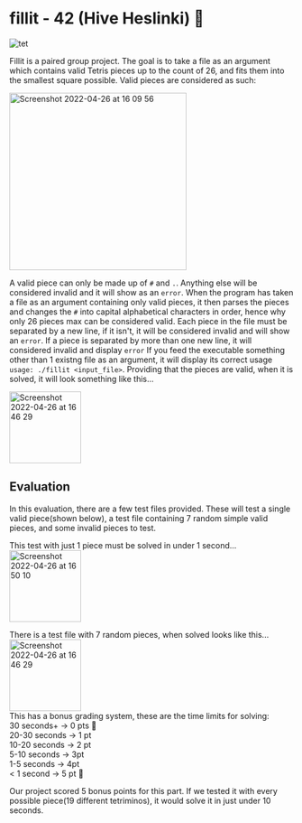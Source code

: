 # fillit - 42 (Hive Heslinki) 🧩  
![tet](https://user-images.githubusercontent.com/86073849/165313509-806217a3-5518-403e-b5db-1257f00f2363.jpeg)  
  
Fillit is a paired group project. The goal is to take a file as an argument which contains valid Tetris pieces up to the count of 26, and fits them into the smallest square possible. Valid pieces are considered as such:  

<img width="314" alt="Screenshot 2022-04-26 at 16 09 56" src="https://user-images.githubusercontent.com/86073849/165307710-7249ec80-f406-4d1a-88dd-83173fd5f167.png">  

A valid piece can only be made up of `#` and `.`. Anything else will be considered invalid and it will show as an `error`. When the program has taken a file as an argument containing only valid pieces, it then parses the pieces and changes the `#` into capital alphabetical characters in order, hence why only 26 pieces max can be considered valid. Each piece in the file must be separated by a new line, if it isn't, it will be considered invalid and will show an `error`. If a piece is separated by more than one new line, it will considered invalid and display `error` If you feed the executable something other than 1 existng file as an argument, it will display its correct usage `usage: ./fillit <input_file>`. Providing that the pieces are valid, when it is solved, it will look something like this...  


<img width="127" alt="Screenshot 2022-04-26 at 16 46 29" src="https://user-images.githubusercontent.com/86073849/165314438-b6759bf8-37c5-4e29-8df4-bbabe8ec6e4a.png">

## Evaluation
In this evaluation, there are a few test files provided. These will test a single valid piece(shown below), a test file containing 7 random simple valid pieces, and some invalid pieces to test.  

This test with just 1 piece must be solved in under 1 second...  
<img width="127" alt="Screenshot 2022-04-26 at 16 50 10" src="https://user-images.githubusercontent.com/86073849/165315128-037754f3-7dff-4596-834f-de1b364e5a19.png">  

There is a test file with 7 random pieces, when solved looks like this...  
<img width="127" alt="Screenshot 2022-04-26 at 16 46 29" src="https://user-images.githubusercontent.com/86073849/165314438-b6759bf8-37c5-4e29-8df4-bbabe8ec6e4a.png">  
This has a bonus grading system, these are the time limits for solving:  
30 seconds+ -> 0 pts 🐢  
20-30 seconds -> 1 pt  
10-20 seconds -> 2 pt  
5-10 seconds -> 3pt  
1-5 seconds -> 4pt  
< 1 second -> 5 pt 🚀  

Our project scored 5 bonus points for this part. If we tested it with every possible piece(19 different tetriminos), it would solve it in just under 10 seconds.


